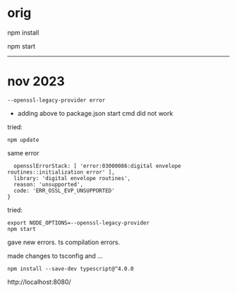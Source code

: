 # orig

npm install

npm start


---

# nov 2023

```
--openssl-legacy-provider error
```

- adding above to package.json start cmd did not work

tried:
```
npm update
```
same error



```
  opensslErrorStack: [ 'error:03000086:digital envelope routines::initialization error' ],
  library: 'digital envelope routines',
  reason: 'unsupported',
  code: 'ERR_OSSL_EVP_UNSUPPORTED'
}

```


tried:
```
export NODE_OPTIONS=--openssl-legacy-provider
npm start
```

gave new errors. ts compilation errors.

made changes to tsconfig and ...

```
npm install --save-dev typescript@^4.0.0
```



http://localhost:8080/ 
